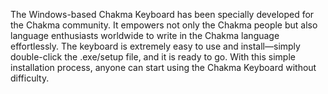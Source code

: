 The Windows-based Chakma Keyboard has been specially developed for the Chakma community. 
It empowers not only the Chakma people but also language enthusiasts worldwide to write in the Chakma language effortlessly.
The keyboard is extremely easy to use and install—simply double-click the .exe/setup file, and it is ready to go. 
With this simple installation process, anyone can start using the Chakma Keyboard without difficulty.
